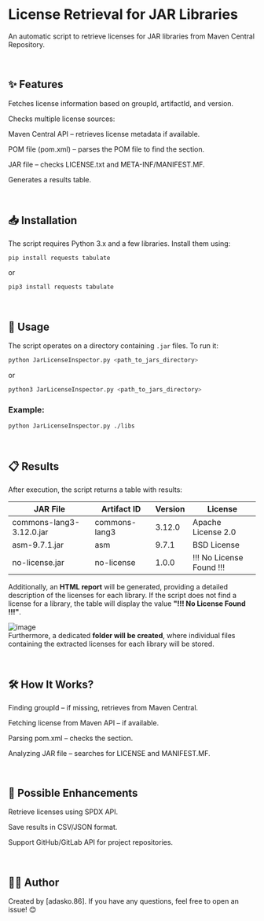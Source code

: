 # License Retrieval for JAR Libraries

An automatic script to retrieve licenses for JAR libraries from Maven Central Repository.

</br>
<H2>✨ Features</H2>

Fetches license information based on groupId, artifactId, and version.

Checks multiple license sources:

Maven Central API – retrieves license metadata if available.

POM file (pom.xml) – parses the POM file to find the <licenses> section.

JAR file – checks LICENSE.txt and META-INF/MANIFEST.MF.

Generates a results table.


</br>
<H2>📥 Installation</H2>

The script requires Python 3.x and a few libraries. Install them using:
```bash
pip install requests tabulate
```
or
```bash
pip3 install requests tabulate
```


</br>
<H2>🚀 Usage</H2>

The script operates on a directory containing `.jar` files. To run it:

```bash
python JarLicenseInspector.py <path_to_jars_directory>
```
or
```bash
python3 JarLicenseInspector.py <path_to_jars_directory>
```

### **Example**:
```bash
python JarLicenseInspector.py ./libs
```


</br>
<H2>📋 Results</H2>
After execution, the script returns a table with results:

| JAR File                  | Artifact ID       | Version | License                    |
|---------------------------|-------------------|---------|----------------------------|
| commons-lang3-3.12.0.jar  | commons-lang3     | 3.12.0  | Apache License 2.0         |
| asm-9.7.1.jar            | asm               | 9.7.1   | BSD License                |
| no-license.jar           | no-license        | 1.0.0   | !!! No License Found !!!   |

Additionally, an **HTML report** will be generated, providing a detailed description of the licenses for each library. If the script does not find a license for a library, the table will display the value **"!!! No License Found !!!"**.

![image](https://github.com/user-attachments/assets/05558d84-223c-4d59-8910-ac735a79abc0)
</br>
Furthermore, a dedicated **folder will be created**, where individual files containing the extracted licenses for each library will be stored.




</br>
<H2>🛠 How It Works?</H2> 

Finding groupId – if missing, retrieves from Maven Central.

Fetching license from Maven API – if available.

Parsing pom.xml – checks the <licenses> section.

Analyzing JAR file – searches for LICENSE and MANIFEST.MF.


</br>
<H2>🔄 Possible Enhancements</H2>

Retrieve licenses using SPDX API.

Save results in CSV/JSON format.

Support GitHub/GitLab API for project repositories.


</br>
<H2>👨‍💻 Author</H2>

Created by [adasko.86]. If you have any questions, feel free to open an issue! 😊
